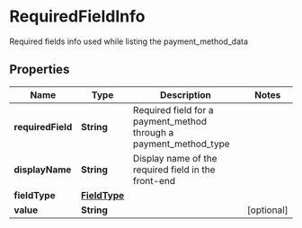 

# RequiredFieldInfo

Required fields info used while listing the payment_method_data

## Properties

| Name | Type | Description | Notes |
|------------ | ------------- | ------------- | -------------|
|**requiredField** | **String** | Required field for a payment_method through a payment_method_type |  |
|**displayName** | **String** | Display name of the required field in the front-end |  |
|**fieldType** | [**FieldType**](FieldType.md) |  |  |
|**value** | **String** |  |  [optional] |



